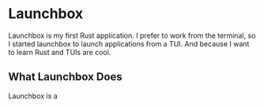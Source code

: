 #  Launchbox

Launchbox is my first Rust application. I prefer to work from the terminal, so I started launchbox to launch applications from a TUI. And because I want to learn Rust and TUIs are cool.

## What Launchbox Does

Launchbox is a